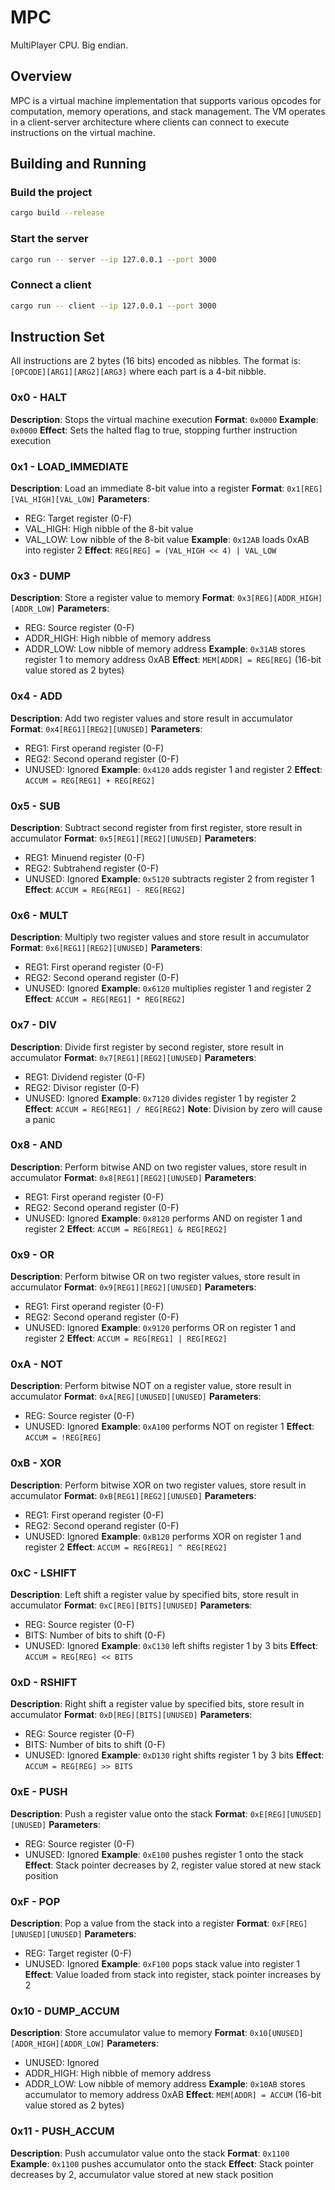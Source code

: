 # MPC

MultiPlayer CPU. Big endian.

## Overview

MPC is a virtual machine implementation that supports various opcodes for computation, memory operations, and stack management. The VM operates in a client-server architecture where clients can connect to execute instructions on the virtual machine.

## Building and Running

### Build the project
```bash
cargo build --release
```

### Start the server
```bash
cargo run -- server --ip 127.0.0.1 --port 3000
```

### Connect a client
```bash
cargo run -- client --ip 127.0.0.1 --port 3000
```

## Instruction Set

All instructions are 2 bytes (16 bits) encoded as nibbles. The format is:
`[OPCODE][ARG1][ARG2][ARG3]` where each part is a 4-bit nibble.

### 0x0 - HALT
**Description**: Stops the virtual machine execution
**Format**: `0x0000`
**Example**: `0x0000`
**Effect**: Sets the halted flag to true, stopping further instruction execution

### 0x1 - LOAD_IMMEDIATE
**Description**: Load an immediate 8-bit value into a register
**Format**: `0x1[REG][VAL_HIGH][VAL_LOW]`
**Parameters**:
- REG: Target register (0-F)
- VAL_HIGH: High nibble of the 8-bit value
- VAL_LOW: Low nibble of the 8-bit value
**Example**: `0x12AB` loads 0xAB into register 2
**Effect**: `REG[REG] = (VAL_HIGH << 4) | VAL_LOW`

### 0x3 - DUMP
**Description**: Store a register value to memory
**Format**: `0x3[REG][ADDR_HIGH][ADDR_LOW]`
**Parameters**:
- REG: Source register (0-F)
- ADDR_HIGH: High nibble of memory address
- ADDR_LOW: Low nibble of memory address
**Example**: `0x31AB` stores register 1 to memory address 0xAB
**Effect**: `MEM[ADDR] = REG[REG]` (16-bit value stored as 2 bytes)

### 0x4 - ADD
**Description**: Add two register values and store result in accumulator
**Format**: `0x4[REG1][REG2][UNUSED]`
**Parameters**:
- REG1: First operand register (0-F)
- REG2: Second operand register (0-F)
- UNUSED: Ignored
**Example**: `0x4120` adds register 1 and register 2
**Effect**: `ACCUM = REG[REG1] + REG[REG2]`

### 0x5 - SUB
**Description**: Subtract second register from first register, store result in accumulator
**Format**: `0x5[REG1][REG2][UNUSED]`
**Parameters**:
- REG1: Minuend register (0-F)
- REG2: Subtrahend register (0-F)
- UNUSED: Ignored
**Example**: `0x5120` subtracts register 2 from register 1
**Effect**: `ACCUM = REG[REG1] - REG[REG2]`

### 0x6 - MULT
**Description**: Multiply two register values and store result in accumulator
**Format**: `0x6[REG1][REG2][UNUSED]`
**Parameters**:
- REG1: First operand register (0-F)
- REG2: Second operand register (0-F)
- UNUSED: Ignored
**Example**: `0x6120` multiplies register 1 and register 2
**Effect**: `ACCUM = REG[REG1] * REG[REG2]`

### 0x7 - DIV
**Description**: Divide first register by second register, store result in accumulator
**Format**: `0x7[REG1][REG2][UNUSED]`
**Parameters**:
- REG1: Dividend register (0-F)
- REG2: Divisor register (0-F)
- UNUSED: Ignored
**Example**: `0x7120` divides register 1 by register 2
**Effect**: `ACCUM = REG[REG1] / REG[REG2]`
**Note**: Division by zero will cause a panic

### 0x8 - AND
**Description**: Perform bitwise AND on two register values, store result in accumulator
**Format**: `0x8[REG1][REG2][UNUSED]`
**Parameters**:
- REG1: First operand register (0-F)
- REG2: Second operand register (0-F)
- UNUSED: Ignored
**Example**: `0x8120` performs AND on register 1 and register 2
**Effect**: `ACCUM = REG[REG1] & REG[REG2]`

### 0x9 - OR
**Description**: Perform bitwise OR on two register values, store result in accumulator
**Format**: `0x9[REG1][REG2][UNUSED]`
**Parameters**:
- REG1: First operand register (0-F)
- REG2: Second operand register (0-F)
- UNUSED: Ignored
**Example**: `0x9120` performs OR on register 1 and register 2
**Effect**: `ACCUM = REG[REG1] | REG[REG2]`

### 0xA - NOT
**Description**: Perform bitwise NOT on a register value, store result in accumulator
**Format**: `0xA[REG][UNUSED][UNUSED]`
**Parameters**:
- REG: Source register (0-F)
- UNUSED: Ignored
**Example**: `0xA100` performs NOT on register 1
**Effect**: `ACCUM = !REG[REG]`

### 0xB - XOR
**Description**: Perform bitwise XOR on two register values, store result in accumulator
**Format**: `0xB[REG1][REG2][UNUSED]`
**Parameters**:
- REG1: First operand register (0-F)
- REG2: Second operand register (0-F)
- UNUSED: Ignored
**Example**: `0xB120` performs XOR on register 1 and register 2
**Effect**: `ACCUM = REG[REG1] ^ REG[REG2]`

### 0xC - LSHIFT
**Description**: Left shift a register value by specified bits, store result in accumulator
**Format**: `0xC[REG][BITS][UNUSED]`
**Parameters**:
- REG: Source register (0-F)
- BITS: Number of bits to shift (0-F)
- UNUSED: Ignored
**Example**: `0xC130` left shifts register 1 by 3 bits
**Effect**: `ACCUM = REG[REG] << BITS`

### 0xD - RSHIFT
**Description**: Right shift a register value by specified bits, store result in accumulator
**Format**: `0xD[REG][BITS][UNUSED]`
**Parameters**:
- REG: Source register (0-F)
- BITS: Number of bits to shift (0-F)
- UNUSED: Ignored
**Example**: `0xD130` right shifts register 1 by 3 bits
**Effect**: `ACCUM = REG[REG] >> BITS`

### 0xE - PUSH
**Description**: Push a register value onto the stack
**Format**: `0xE[REG][UNUSED][UNUSED]`
**Parameters**:
- REG: Source register (0-F)
- UNUSED: Ignored
**Example**: `0xE100` pushes register 1 onto the stack
**Effect**: Stack pointer decreases by 2, register value stored at new stack position

### 0xF - POP
**Description**: Pop a value from the stack into a register
**Format**: `0xF[REG][UNUSED][UNUSED]`
**Parameters**:
- REG: Target register (0-F)
- UNUSED: Ignored
**Example**: `0xF100` pops stack value into register 1
**Effect**: Value loaded from stack into register, stack pointer increases by 2

### 0x10 - DUMP_ACCUM
**Description**: Store accumulator value to memory
**Format**: `0x10[UNUSED][ADDR_HIGH][ADDR_LOW]`
**Parameters**:
- UNUSED: Ignored
- ADDR_HIGH: High nibble of memory address
- ADDR_LOW: Low nibble of memory address
**Example**: `0x10AB` stores accumulator to memory address 0xAB
**Effect**: `MEM[ADDR] = ACCUM` (16-bit value stored as 2 bytes)

### 0x11 - PUSH_ACCUM
**Description**: Push accumulator value onto the stack
**Format**: `0x1100`
**Example**: `0x1100` pushes accumulator onto the stack
**Effect**: Stack pointer decreases by 2, accumulator value stored at new stack position